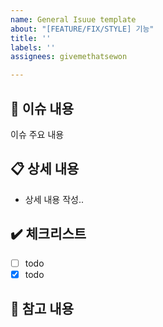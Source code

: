 ```yaml
---
name: General Isuue template
about: "[FEATURE/FIX/STYLE] 기능"
title: ''
labels: ''
assignees: givemethatsewon

---
```


## 📢 이슈 내용
이슈 주요 내용

## 📋 상세 내용
- 상세 내용 작성..

## ✔️ 체크리스트
- [ ] todo
- [x] todo

## 📌 참고 내용
